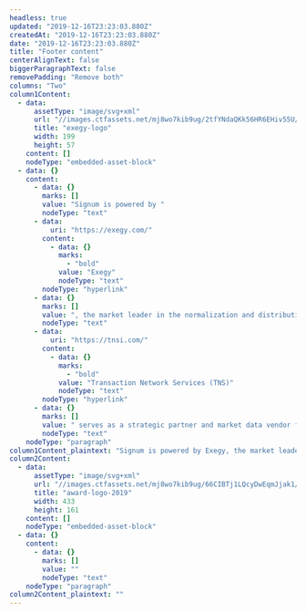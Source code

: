 ```yaml
---
headless: true
updated: "2019-12-16T23:23:03.880Z"
createdAt: "2019-12-16T23:23:03.880Z"
date: "2019-12-16T23:23:03.880Z"
title: "Footer content"
centerAlignText: false
biggerParagraphText: false
removePadding: "Remove both"
columns: "Two"
column1Content:
  - data:
      assetType: "image/svg+xml"
      url: "//images.ctfassets.net/mj8wo7kib9ug/2tfYNdaQKk56HR6EHiv55U/56ac417b0d6282d9570595a867a6cfcb/exegy-logo.svg"
      title: "exegy-logo"
      width: 199
      height: 57
    content: []
    nodeType: "embedded-asset-block"
  - data: {}
    content:
      - data: {}
        marks: []
        value: "Signum is powered by "
        nodeType: "text"
      - data:
          uri: "https://exegy.com/"
        content:
          - data: {}
            marks:
              - "bold"
            value: "Exegy"
            nodeType: "text"
        nodeType: "hyperlink"
      - data: {}
        marks: []
        value: ", the market leader in the normalization and distribution of real-time market data to a diverse set of elite firms in the financial services industry. "
        nodeType: "text"
      - data:
          uri: "https://tnsi.com/"
        content:
          - data: {}
            marks:
              - "bold"
            value: "Transaction Network Services (TNS)"
            nodeType: "text"
        nodeType: "hyperlink"
      - data: {}
        marks: []
        value: " serves as a strategic partner and market data vendor for comprehensive solutions that include Signum real-time signals."
        nodeType: "text"
    nodeType: "paragraph"
column1Content_plaintext: "Signum is powered by Exegy, the market leader in the normalization and distribution of real-time market data to a diverse set of elite firms in the financial services industry. Transaction Network Services (TNS) serves as a strategic partner and market data vendor for comprehensive solutions that include Signum real-time signals."
column2Content:
  - data:
      assetType: "image/svg+xml"
      url: "//images.ctfassets.net/mj8wo7kib9ug/66CIBTj1LQcyDwEqmJjak1/f4487125f9ff2e8b69125be1b12f0a03/award-logo-2019.svg"
      title: "award-logo-2019"
      width: 433
      height: 161
    content: []
    nodeType: "embedded-asset-block"
  - data: {}
    content:
      - data: {}
        marks: []
        value: ""
        nodeType: "text"
    nodeType: "paragraph"
column2Content_plaintext: ""
---
```

